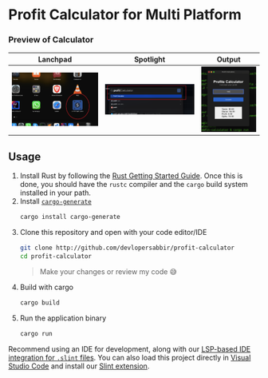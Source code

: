 # Profit Calculator for **Multi Platform**

### Preview of Calculator

| Lanchpad                         | Spotlight                         | Output                         |
| -------------------------------- | --------------------------------- | ------------------------------ |
| ![Lanchpad](./screenshots/1.png) | ![Spotlight](./screenshots/2.png) | ![Output](./screenshots/3.png) |

## Usage

1. Install Rust by following the [Rust Getting Started Guide](https://www.rust-lang.org/learn/get-started).
   Once this is done, you should have the `rustc` compiler and the `cargo` build system installed in your path.
2. Install [`cargo-generate`](https://github.com/cargo-generate/cargo-generate)
   ```bash
   cargo install cargo-generate
   ```
3. Clone this repository and open with your code editor/IDE
   ```bash
   git clone http://github.com/devlopersabbir/profit-calculator
   cd profit-calculator
   ```
   > Make your changes or review my code 😅
4. Build with cargo
   ```bash
   cargo build
   ```
5. Run the application binary
   ```bash
   cargo run
   ```

Recommend using an IDE for development, along with our [LSP-based IDE integration for `.slint` files](https://github.com/slint-ui/slint/blob/master/tools/lsp/README.md). You can also load this project directly in [Visual Studio Code](https://code.visualstudio.com) and install our [Slint extension](https://marketplace.visualstudio.com/items?itemName=Slint.slint).
